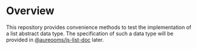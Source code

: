 # Overview

This repository provides convenience methods to test the implementation of a list
abstract data type. The specification of such a data type will be provided in
[@aureooms/js-list-doc](https://make-github-pseudonymous-again.github.io/js-list-doc) later.
